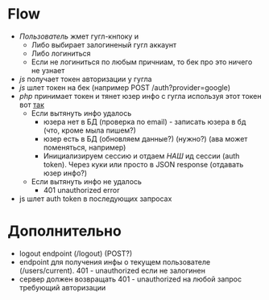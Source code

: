 # Flow

* *Пользователь* жмет гугл-кнпоку и
  - Либо выбирает залогиненый гугл аккаунт
  - Либо логиниться
  - Если не логиниться по любым причниам, то бек про это ничего не узнает
* *js* получает токен авторизации у гугла
* *js* шлет токен на бек (например POST /auth?provider=google)
* *php* принимает токен и тянет юзер инфо с гугла используя этот токен вот [так](https://developers.google.com/identity/sign-in/web/backend-auth)
  - Если вытянуть инфо удалось
    * юзера нет в БД (проверка по email) - записать юзера в бд (что, кроме мыла пишем?)
    * юзер есть в БД (обновляем данные?) (нужно?) (ава может поменяться, например)
    * Инициализируем сессию и отдаем *НАШ* ид сессии (auth token). Через куки или просто в JSON response (отдавать юзер инфо?)
  - Если вытянуть инфо не удалось
    * 401 unauthorized error
* js шлет auth token в последующих запросах

# Дополнительно

* logout endpoint (/logout) (POST?)
* endpoint для получения инфы о текущем пользователе (/users/current). 401 - unauthorized если не залогинен
* сервер должен возвращать 401 - unauthorized на любой запрос требующий авторизации
